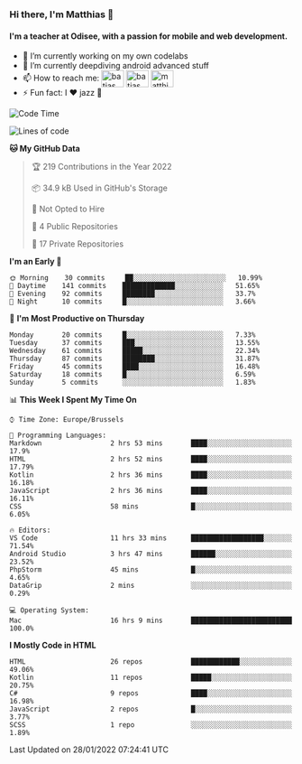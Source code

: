 ### Hi there, I'm Matthias 👋

#### I'm a teacher at Odisee, with a passion for mobile and web development.

- 🔭 I’m currently working on my own codelabs
- 🌱 I’m currently deepdiving android advanced stuff
- 📫 How to reach me: <a href="https://dev.to/batjas" target="_blank"><img align="center" src="https://raw.githubusercontent.com/rahuldkjain/github-profile-readme-generator/master/src/images/icons/Social/devto.svg" alt="batjas" height="30" width="40" /></a>
<a href="https://twitter.com/batjas" target="_blank"><img align="center" src="https://raw.githubusercontent.com/rahuldkjain/github-profile-readme-generator/master/src/images/icons/Social/twitter.svg" alt="batjas" height="30" width="40" /></a>
<a href="https://linkedin.com/in/matthiasdruwé" target="_blank"><img align="center" src="https://raw.githubusercontent.com/rahuldkjain/github-profile-readme-generator/master/src/images/icons/Social/linked-in-alt.svg" alt="matthiasdruwé" height="30" width="40" /></a>
- ⚡ Fun fact: I ❤ jazz 🎷


<!--START_SECTION:waka-->
![Code Time](http://img.shields.io/badge/Code%20Time-136%20hrs%2034%20mins-blue)

![Lines of code](https://img.shields.io/badge/From%20Hello%20World%20I%27ve%20Written-51%20Thousand%20lines%20of%20code-blue)

**🐱 My GitHub Data** 

> 🏆 219 Contributions in the Year 2022
 > 
> 📦 34.9 kB Used in GitHub's Storage 
 > 
> 🚫 Not Opted to Hire
 > 
> 📜 4 Public Repositories 
 > 
> 🔑 17 Private Repositories  
 > 
**I'm an Early 🐤** 

```text
🌞 Morning    30 commits     ██░░░░░░░░░░░░░░░░░░░░░░░   10.99% 
🌆 Daytime    141 commits    █████████████░░░░░░░░░░░░   51.65% 
🌃 Evening    92 commits     ████████░░░░░░░░░░░░░░░░░   33.7% 
🌙 Night      10 commits     █░░░░░░░░░░░░░░░░░░░░░░░░   3.66%

```
📅 **I'm Most Productive on Thursday** 

```text
Monday       20 commits     █░░░░░░░░░░░░░░░░░░░░░░░░   7.33% 
Tuesday      37 commits     ███░░░░░░░░░░░░░░░░░░░░░░   13.55% 
Wednesday    61 commits     █████░░░░░░░░░░░░░░░░░░░░   22.34% 
Thursday     87 commits     ████████░░░░░░░░░░░░░░░░░   31.87% 
Friday       45 commits     ████░░░░░░░░░░░░░░░░░░░░░   16.48% 
Saturday     18 commits     █░░░░░░░░░░░░░░░░░░░░░░░░   6.59% 
Sunday       5 commits      ░░░░░░░░░░░░░░░░░░░░░░░░░   1.83%

```


📊 **This Week I Spent My Time On** 

```text
⌚︎ Time Zone: Europe/Brussels

💬 Programming Languages: 
Markdown                 2 hrs 53 mins       ████░░░░░░░░░░░░░░░░░░░░░   17.9% 
HTML                     2 hrs 52 mins       ████░░░░░░░░░░░░░░░░░░░░░   17.79% 
Kotlin                   2 hrs 36 mins       ████░░░░░░░░░░░░░░░░░░░░░   16.18% 
JavaScript               2 hrs 36 mins       ████░░░░░░░░░░░░░░░░░░░░░   16.11% 
CSS                      58 mins             █░░░░░░░░░░░░░░░░░░░░░░░░   6.05%

🔥 Editors: 
VS Code                  11 hrs 33 mins      ██████████████████░░░░░░░   71.54% 
Android Studio           3 hrs 47 mins       ██████░░░░░░░░░░░░░░░░░░░   23.52% 
PhpStorm                 45 mins             █░░░░░░░░░░░░░░░░░░░░░░░░   4.65% 
DataGrip                 2 mins              ░░░░░░░░░░░░░░░░░░░░░░░░░   0.29%

💻 Operating System: 
Mac                      16 hrs 9 mins       █████████████████████████   100.0%

```

**I Mostly Code in HTML** 

```text
HTML                     26 repos            ████████████░░░░░░░░░░░░░   49.06% 
Kotlin                   11 repos            █████░░░░░░░░░░░░░░░░░░░░   20.75% 
C#                       9 repos             ████░░░░░░░░░░░░░░░░░░░░░   16.98% 
JavaScript               2 repos             █░░░░░░░░░░░░░░░░░░░░░░░░   3.77% 
SCSS                     1 repo              ░░░░░░░░░░░░░░░░░░░░░░░░░   1.89%

```



 Last Updated on 28/01/2022 07:24:41 UTC
<!--END_SECTION:waka-->
